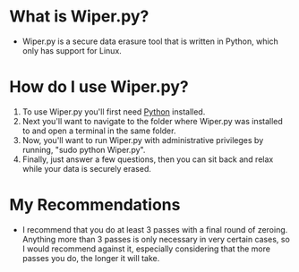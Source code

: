 # What is Wiper.py?
- Wiper.py is a secure data erasure tool that is written in Python, which only has support for Linux. 

# How do I use Wiper.py?
1. To use Wiper.py you'll first need [Python](https://www.python.org/) installed.
2. Next you'll want to navigate to the folder where Wiper.py was installed to and open a terminal in the same folder.
3. Now, you'll want to run Wiper.py with administrative privileges by running, "sudo python Wiper.py".
4. Finally, just answer a few questions, then you can sit back and relax while your data is securely erased.

# My Recommendations
- I recommend that you do at least 3 passes with a final round of zeroing. Anything more than 3 passes is only necessary in very certain cases, so I would recommend against it, especially considering that the more passes you do, the longer it will take. 
